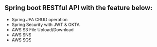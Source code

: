 ## Spring boot RESTful API with the feature below:
* Spring JPA CRUD operation
* Spring Security with JWT & OKTA
* AWS S3 File Upload/Download
* AWS SNS
* AWS SQS
